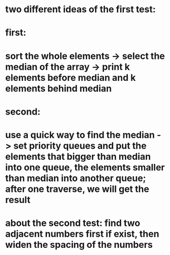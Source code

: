 # two different ideas of the first test:
# first:
# sort the whole elements -> select the median of the array -> print k elements before median and k elements behind median
# second:
# use a quick way to find the median -> set priority queues and put the elements that bigger than median into one queue, the elements smaller than median into another queue; after one traverse, we will get the result

# about the second test: find two adjacent numbers first if exist, then widen the spacing of the numbers
